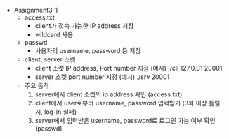 * Assignment3-1
  * access.txt
    * client가 접속 가능한 IP address 저장
    * wildcard 사용
  * passwd
    * 사용자의 username, password 등 저장
  * client, server 소켓
    * client 소켓 IP address, Port number 지정 (예시) ./cli 127.0.01 20001
    * server 소켓 port number 지정 (예시) ./srv 20001
  * 주요 동작
    1. server에서 client 소켓의 ip address 확인 (access.txt)
    2. client에서 user로부터 username, password 입력받기 (3회 이상 틀릴 시, log-in 실패)
    3. server에서 입력받은 username, password로 로그인 가능 여부 확인 (passwd)
